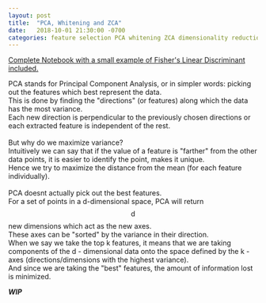```yaml
---
layout: post
title:  "PCA, Whitening and ZCA"
date:   2018-10-01 21:30:00 -0700
categories: feature selection PCA whitening ZCA dimensionality reduction
---
```

<script type="text/javascript" src="https://cdn.mathjax.org/mathjax/latest/MathJax.js?config=TeX-AMS-MML_HTMLorMML"></script>
[Complete Notebook with a small example of Fisher's Linear Discriminant included.](https://github.com/RishabhPatil/FundamentalsOfStatisticalLearning/blob/master/Assignment%202/PCA%20and%20Fisher's.ipynb)

PCA stands for Principal Component Analysis, or in simpler words: picking out the features which best represent the data.<br>
This is done by finding the "directions" (or features) along which the data has the most variance.<br>
Each new direction is perpendicular to the previously chosen directions or each extracted feature is independent of the rest.<br>
<br>
But why do we maximize variance?<br>
Intuitively we can say that if the value of a feature is "farther" from the other data points, it is easier to identify the point, makes it unique.<br>
Hence we try to maximize the distance from the mean (for each feature individually).<br>
<br>
PCA doesnt actually pick out the best features.<br>
For a set of points in a d-dimensional space, PCA will return $$ \text{d} $$ new dimensions which act as the new axes.<br>
These axes can be "sorted" by the variance in their direction.<br>
When we say we take the top k features, it means that we are taking components of the d - dimensional data onto the space defined by the k - axes (directions/dimensions with the highest variance).<br>
And since we are taking the "best" features, the amount of information lost is minimized.<br>

***WIP***